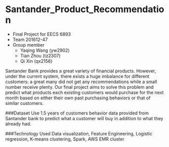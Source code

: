 # Santander_Product_Recommendation
* Final Project for EECS 6893
* Team 201612-47
* Group member
  * Yaqing Wang (yw2902)
  * Tian Zhou (tz2307)
  * Qi Xin (qx2156)


Santander Bank provides a great variety of financial products.  However, under the current system, there exists a huge imbalance for different customers: a great many did not get any recommendations while a small number receive plenty. Our final project aims to solve this problem and predict what products each existing customers would purchase for the next month based on either their own past purchasing behaviors or that of similar customers.

###Dataset
Use 1.5 years of customers behavior data provided from Santander bank to predict what a customer will buy in addition to what they already had.

###Technology Used
Data visualization, Feature Engineering, Logistic regression, K-means clustering, Spark, AWS EMR cluster
